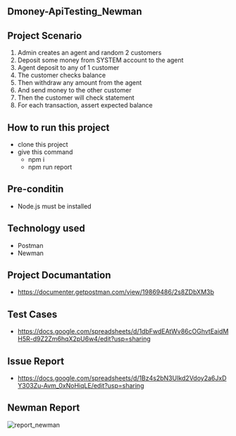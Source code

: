 ## Dmoney-ApiTesting_Newman

## Project Scenario 

  1. Admin creates an agent and random 2 customers
  2. Deposit some money from SYSTEM account to the agent
  3. Agent deposit to any of 1 customer
  4. The customer checks balance
  5. Then withdraw any amount from the agent
  6. And send money to the other customer
  7. Then the customer will check statement
  8. For each transaction, assert expected balance

## How to run this project
  - clone this project
  - give this command 
       - npm i
       - npm run report
       
## Pre-conditin
   - Node.js must be installed

## Technology used
  - Postman
  - Newman
  
## Project Documantation
  - https://documenter.getpostman.com/view/19869486/2s8ZDbXM3b
  
## Test Cases
  - https://docs.google.com/spreadsheets/d/1dbFwdEAtWv86cOGhvtEaidMH5R-d9Z2Zm6hqX2pU6w4/edit?usp=sharing
  
## Issue Report
  - https://docs.google.com/spreadsheets/d/1Bz4s2bN3UIkd2Vdoy2a6JxDY303Zu-Avm_0xNoHiqLE/edit?usp=sharing
  
## Newman Report
  
![report_newman](https://user-images.githubusercontent.com/78273243/215006487-af6735aa-bcad-4ff4-a4c2-30d178a9f92d.jpg)
